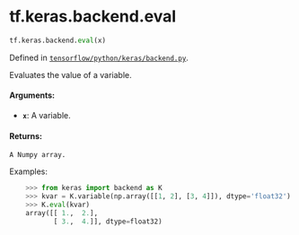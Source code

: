 <div itemscope itemtype="http://developers.google.com/ReferenceObject">
<meta itemprop="name" content="tf.keras.backend.eval" />
<meta itemprop="path" content="Stable" />
</div>

# tf.keras.backend.eval

``` python
tf.keras.backend.eval(x)
```



Defined in [`tensorflow/python/keras/backend.py`](/code/stable/tensorflow/python/keras/backend.py).

Evaluates the value of a variable.

#### Arguments:

* <b>`x`</b>: A variable.


#### Returns:

    A Numpy array.

Examples:
```python
    >>> from keras import backend as K
    >>> kvar = K.variable(np.array([[1, 2], [3, 4]]), dtype='float32')
    >>> K.eval(kvar)
    array([[ 1.,  2.],
           [ 3.,  4.]], dtype=float32)
```